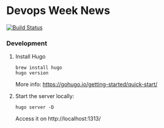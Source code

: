 # Devops Week News

[![Build Status](https://travis-ci.org/devopsweeknews/devopsweeknews.github.io.svg?branch=master)](https://travis-ci.org/devopsweeknews/devopsweeknews.github.io)

### Development
1. Install Hugo
    ```
    brew install hugo
    hugo version
    ```

    More info: https://gohugo.io/getting-started/quick-start/

2. Start the server locally:
    ```
    hugo server -D
    ```
    Access it on http://localhost:1313/
